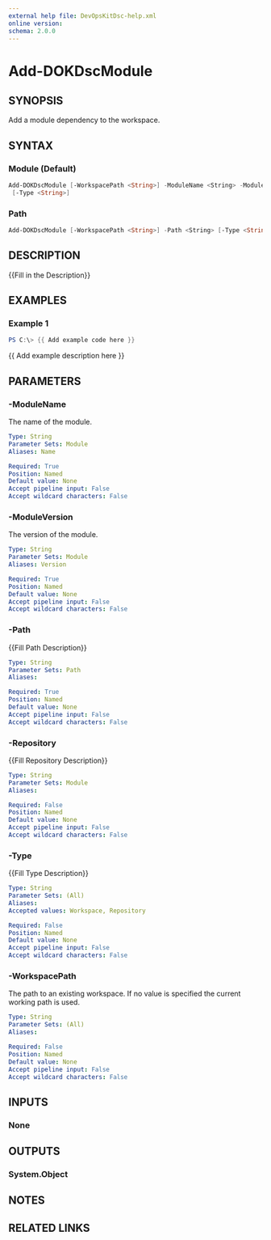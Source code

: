 ```yaml
---
external help file: DevOpsKitDsc-help.xml
online version: 
schema: 2.0.0
---
```


# Add-DOKDscModule

## SYNOPSIS

Add a module dependency to the workspace.

## SYNTAX

### Module (Default)

```powershell
Add-DOKDscModule [-WorkspacePath <String>] -ModuleName <String> -ModuleVersion <String> [-Repository <String>]
 [-Type <String>]
```

### Path

```powershell
Add-DOKDscModule [-WorkspacePath <String>] -Path <String> [-Type <String>]
```

## DESCRIPTION

{{Fill in the Description}}

## EXAMPLES

### Example 1

```powershell
PS C:\> {{ Add example code here }}
```

{{ Add example description here }}

## PARAMETERS

### -ModuleName

The name of the module.

```yaml
Type: String
Parameter Sets: Module
Aliases: Name

Required: True
Position: Named
Default value: None
Accept pipeline input: False
Accept wildcard characters: False
```

### -ModuleVersion

The version of the module.

```yaml
Type: String
Parameter Sets: Module
Aliases: Version

Required: True
Position: Named
Default value: None
Accept pipeline input: False
Accept wildcard characters: False
```

### -Path

{{Fill Path Description}}

```yaml
Type: String
Parameter Sets: Path
Aliases: 

Required: True
Position: Named
Default value: None
Accept pipeline input: False
Accept wildcard characters: False
```

### -Repository

{{Fill Repository Description}}

```yaml
Type: String
Parameter Sets: Module
Aliases: 

Required: False
Position: Named
Default value: None
Accept pipeline input: False
Accept wildcard characters: False
```

### -Type

{{Fill Type Description}}

```yaml
Type: String
Parameter Sets: (All)
Aliases: 
Accepted values: Workspace, Repository

Required: False
Position: Named
Default value: None
Accept pipeline input: False
Accept wildcard characters: False
```

### -WorkspacePath

The path to an existing workspace. If no value is specified the current working path is used.

```yaml
Type: String
Parameter Sets: (All)
Aliases: 

Required: False
Position: Named
Default value: None
Accept pipeline input: False
Accept wildcard characters: False
```

## INPUTS

### None


## OUTPUTS

### System.Object

## NOTES

## RELATED LINKS
